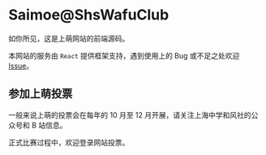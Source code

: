# Saimoe@ShsWafuClub

如你所见，这是上萌网站的前端源码。

本网站的服务由 `React` 提供框架支持，遇到使用上的 Bug 或不足之处欢迎 [Issue](https://github.com/MineCreeper86/saimoe_shs_source_code/issues)。

## 参加上萌投票

一般来说上萌的投票会在每年的 10 月至 12 月开展，请关注上海中学和风社的公众号和 B 站信息。

正式比赛过程中，欢迎登录网站投票。